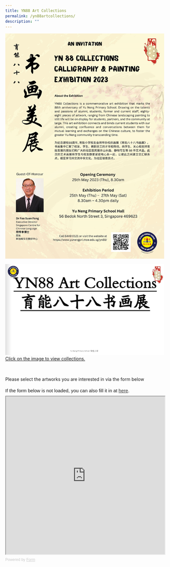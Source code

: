 ```yaml
---
title: YN88 Art Collections
permalink: /yn88artcollections/
description: ""
---
```

![](/images/YN88%20Collections.jpg)
<br>


<a href="https://heyzine.com/flip-book/057a3ef42c.html"><img src="/images/YN88%20Art%20Collections.png"/>Click on the image to view collections.</a>



<br><br>Please select the artworks you are interested in via the form below<br>
<div
  style="
    font-family: Sans-Serif;
    font-size: 15px;
    color: #000;
    opacity: 0.9;
    padding-top: 5px;
    padding-bottom: 8px;
  "
>
  If the form below is not loaded, you can also fill it in at
  <a href="https://form.gov.sg/6423b109f33bd00013432f69">here</a>.
</div>

<!-- Change the width and height values to suit you best -->
<iframe
  id="iframe"
  src="https://form.gov.sg/6423b109f33bd00013432f69"
  style="width: 100%; height: 500px"
></iframe>

<div
  style="
    font-family: Sans-Serif;
    font-size: 12px;
    color: #999;
    opacity: 0.5;
    padding-top: 5px;
  "
>
  Powered by <a href="https://form.gov.sg" style="color: #999">Form</a>
</div>